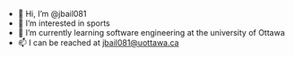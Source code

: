 - 👋 Hi, I’m @jbail081
- 👀 I’m interested in sports
- 🌱 I’m currently learning software engineering at the university of Ottawa
- 📫 I can be reached at jbail081@uottawa.ca

<!---
jbail081/jbail081 is a ✨ special ✨ repository because its `README.md` (this file) appears on your GitHub profile.
You can click the Preview link to take a look at your changes.
--->

